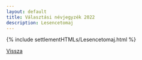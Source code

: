 ```yaml
---
layout: default
title: Választási névjegyzék 2022
description: Lesencetomaj
---
```


{% include settlementHTMLs/Lesencetomaj.html %}

[Vissza](./)